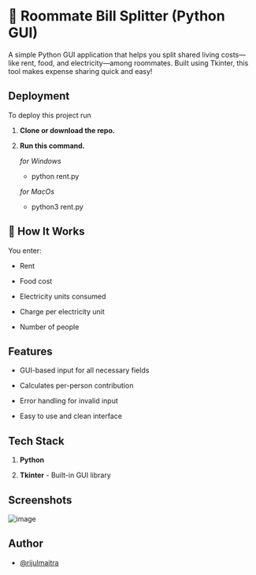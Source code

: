 
# 🧾 Roommate Bill Splitter (Python GUI)

A simple Python GUI application that helps you split shared living costs—like rent, food, and electricity—among roommates. Built using Tkinter, this tool makes expense sharing quick and easy!



## Deployment

To deploy this project run

1. **Clone or download the repo.**

2. **Run this command.**

    *for Windows*
    - python rent.py
      
    *for MacOs*
    - python3 rent.py
## 🧮 How It Works

You enter:

- Rent

- Food cost

- Electricity units consumed

- Charge per electricity unit

- Number of people
## Features

- GUI-based input for all necessary fields

- Calculates per-person contribution

- Error handling for invalid input

- Easy to use and clean interface


## Tech Stack

1. **Python** 

2. **Tkinter** - Built-in GUI library


## Screenshots

![image](https://github.com/user-attachments/assets/d9acf995-69d3-439e-b6c6-c6f3d5aefcac)



## Author

- [@rijulmaitra](https://github.com/rijulmaitra)

